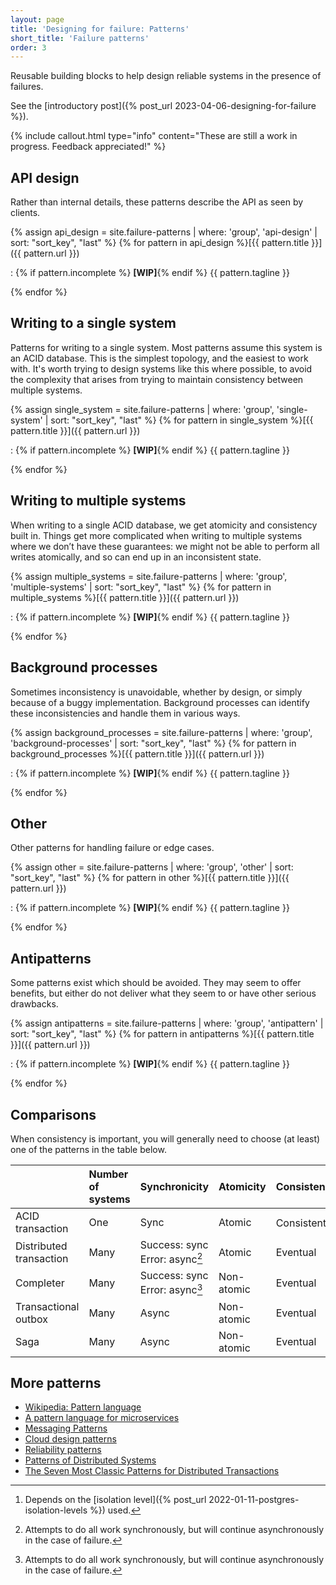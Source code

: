 ```yaml
---
layout: page
title: 'Designing for failure: Patterns'
short_title: 'Failure patterns'
order: 3
---
```


<!-- markdownlint-disable MD033 -->

Reusable building blocks to help design reliable systems in the presence of failures.

See the [introductory post]({% post_url 2023-04-06-designing-for-failure %}).

{% include callout.html
  type="info"
  content="These are still a work in progress. Feedback appreciated!"
%}

## API design

Rather than internal details, these patterns describe the API as seen by clients.

{% assign api_design = site.failure-patterns | where: 'group', 'api-design' | sort: "sort_key", "last" %}
{% for pattern in api_design %}[{{ pattern.title }}]({{ pattern.url }})

: {% if pattern.incomplete %} **[WIP]**{% endif %} {{ pattern.tagline }}

{% endfor %}

## Writing to a single system

Patterns for writing to a single system. Most patterns assume this system is an ACID database. This is the simplest topology, and the easiest to work with. It's worth trying to design systems like this where possible, to avoid the complexity that arises from trying to maintain consistency between multiple systems.

{% assign single_system = site.failure-patterns | where: 'group', 'single-system' | sort: "sort_key", "last" %}
{% for pattern in single_system %}[{{ pattern.title }}]({{ pattern.url }})

: {% if pattern.incomplete %} **[WIP]**{% endif %} {{ pattern.tagline }}

{% endfor %}

## Writing to multiple systems

When writing to a single ACID database, we get atomicity and consistency built in. Things get more complicated when writing to multiple systems where we don’t have these guarantees: we might not be able to perform all writes atomically, and so can end up in an inconsistent state.

{% assign multiple_systems = site.failure-patterns | where: 'group', 'multiple-systems' | sort: "sort_key", "last" %}
{% for pattern in multiple_systems %}[{{ pattern.title }}]({{ pattern.url }})

: {% if pattern.incomplete %} **[WIP]**{% endif %} {{ pattern.tagline }}

{% endfor %}

## Background processes

Sometimes inconsistency is unavoidable, whether by design, or simply because of a buggy implementation. Background processes can identify these inconsistencies and handle them in various ways.

{% assign background_processes = site.failure-patterns | where: 'group', 'background-processes' | sort: "sort_key", "last" %}
{% for pattern in background_processes %}[{{ pattern.title }}]({{ pattern.url }})

: {% if pattern.incomplete %} **[WIP]**{% endif %} {{ pattern.tagline }}

{% endfor %}

## Other

Other patterns for handling failure or edge cases.

{% assign other = site.failure-patterns | where: 'group', 'other' | sort: "sort_key", "last" %}
{% for pattern in other %}[{{ pattern.title }}]({{ pattern.url }})

: {% if pattern.incomplete %} **[WIP]**{% endif %} {{ pattern.tagline }}

{% endfor %}

## Antipatterns

Some patterns exist which should be avoided. They may seem to offer benefits, but either do not deliver what they seem to or have other serious drawbacks.

{% assign antipatterns = site.failure-patterns | where: 'group', 'antipattern' | sort: "sort_key", "last" %}
{% for pattern in antipatterns %}[{{ pattern.title }}]({{ pattern.url }})

: {% if pattern.incomplete %} **[WIP]**{% endif %} {{ pattern.tagline }}

{% endfor %}

## Comparisons

When consistency is important, you will generally need to choose (at least) one of the patterns in the table below.

<div class="table-wrapper" markdown="block">

|                         | **Number of systems** | **Synchronicity**                   | **Atomicity** | **Consistency** | **Complexity** |
|:------------------------|:----------------------|:------------------------------------|:--------------|:----------------|:---------------|
| ACID transaction        | One                   | Sync                                | Atomic        | Consistent[^1]    | Simple         |
| Distributed transaction | Many                  | Success: sync<br />Error: async[^2] | Atomic        | Eventual        | Complex        |
| Completer               | Many                  | Success: sync<br />Error: async[^2] | Non-atomic    | Eventual        | Moderate       |
| Transactional outbox    | Many                  | Async                               | Non-atomic    | Eventual        | Moderate       |
| Saga                    | Many                  | Async                               | Non-atomic    | Eventual        | Complex        |

</div>

[^1]: Depends on the [isolation level]({% post_url 2022-01-11-postgres-isolation-levels %}) used.
[^2]: Attempts to do all work synchronously, but will continue asynchronously in the case of failure.

## More patterns

- [Wikipedia: Pattern language](https://en.wikipedia.org/wiki/Pattern_language)
- [A pattern language for microservices](https://microservices.io/patterns/index.html)
- [Messaging Patterns](https://www.enterpriseintegrationpatterns.com/)
- [Cloud design patterns](https://learn.microsoft.com/en-us/azure/architecture/patterns/)
- [Reliability patterns](https://learn.microsoft.com/en-us/azure/architecture/framework/resiliency/reliability-patterns)
- [Patterns of Distributed Systems](https://martinfowler.com/articles/patterns-of-distributed-systems/)
- [The Seven Most Classic Patterns for Distributed Transactions](https://medium.com/@dongfuye/the-seven-most-classic-solutions-for-distributed-transaction-management-3f915f331e15)

